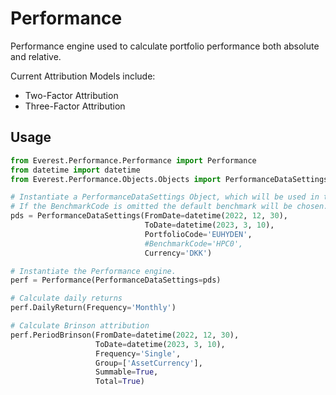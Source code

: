 # Performance

Performance engine used to calculate portfolio performance both absolute and relative.

Current Attribution Models include:
* Two-Factor Attribution
* Three-Factor Attribution

## Usage
```python
from Everest.Performance.Performance import Performance
from datetime import datetime
from Everest.Performance.Objects.Objects import PerformanceDataSettings

# Instantiate a PerformanceDataSettings Object, which will be used in the Performance engine.
# If the BenchmarkCode is omitted the default benchmark will be chosen. 
pds = PerformanceDataSettings(FromDate=datetime(2022, 12, 30),
                              ToDate=datetime(2023, 3, 10),
                              PortfolioCode='EUHYDEN',
                              #BenchmarkCode='HPC0',
                              Currency='DKK')

# Instantiate the Performance engine.
perf = Performance(PerformanceDataSettings=pds)

# Calculate daily returns
perf.DailyReturn(Frequency='Monthly')

# Calculate Brinson attribution
perf.PeriodBrinson(FromDate=datetime(2022, 12, 30), 
                   ToDate=datetime(2023, 3, 10), 
                   Frequency='Single',
                   Group=['AssetCurrency'], 
                   Summable=True,
                   Total=True)
```
